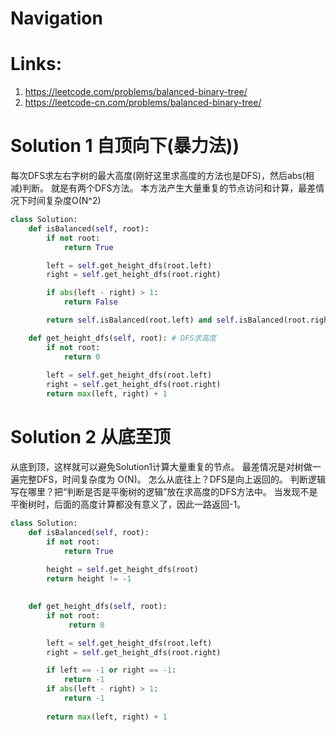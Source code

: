 # Navigation

# Links:
1. https://leetcode.com/problems/balanced-binary-tree/
2. https://leetcode-cn.com/problems/balanced-binary-tree/


# Solution 1 自顶向下(暴力法))
每次DFS求左右字树的最大高度(刚好这里求高度的方法也是DFS)，然后abs(相减)判断。
就是有两个DFS方法。
本方法产生大量重复的节点访问和计算，最差情况下时间复杂度O(N^2)
```python
class Solution:
    def isBalanced(self, root):
        if not root:
            return True

        left = self.get_height_dfs(root.left)
        right = self.get_height_dfs(root.right)

        if abs(left - right) > 1:
            return False

        return self.isBalanced(root.left) and self.isBalanced(root.right)   # DFS递归判断是否是平衡二叉树

    def get_height_dfs(self, root): # DFS求高度
        if not root:
            return 0
        
        left = self.get_height_dfs(root.left)
        right = self.get_height_dfs(root.right)
        return max(left, right) + 1
```

# Solution 2 从底至顶
从底到顶，这样就可以避免Solution1计算大量重复的节点。
最差情况是对树做一遍完整DFS，时间复杂度为 O(N)。
怎么从底往上？DFS是向上返回的。
判断逻辑写在哪里？把“判断是否是平衡树的逻辑”放在求高度的DFS方法中。
当发现不是平衡树时，后面的高度计算都没有意义了，因此一路返回-1。
```python
class Solution:
    def isBalanced(self, root):
        if not root:
            return True
        
        height = self.get_height_dfs(root)
        return height != -1

        
    def get_height_dfs(self, root):
        if not root:
             return 0

        left = self.get_height_dfs(root.left)
        right = self.get_height_dfs(root.right)

        if left == -1 or right == -1:
            return -1          
        if abs(left - right) > 1:
            return -1
            
        return max(left, right) + 1
```